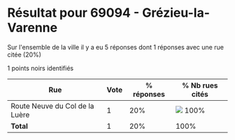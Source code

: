 # Résultat pour 69094 - Grézieu-la-Varenne

Sur l'ensemble de la ville il y a eu 5 réponses dont 1 réponses avec une rue citée (20%)

1 points noirs identifiés

| Rue | Vote | % réponses | % Nb rues cités|
|-----|------|------------|----------------|
| Route Neuve du Col de la Luère | 1 | 20% | <img src="../../img/bar_100.gif" />&nbsp;100%|
| **Total** | 1 | 20% | 100%|
